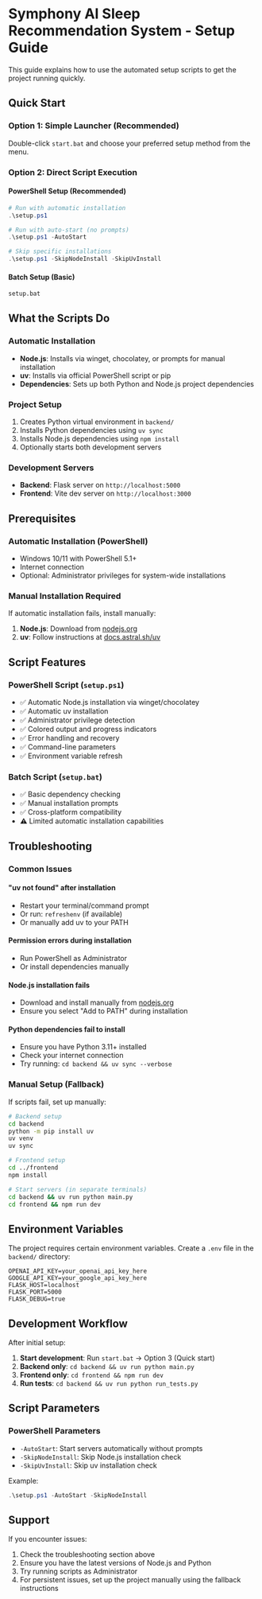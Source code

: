 # Symphony AI Sleep Recommendation System - Setup Guide

This guide explains how to use the automated setup scripts to get the project running quickly.

## Quick Start

### Option 1: Simple Launcher (Recommended)
Double-click `start.bat` and choose your preferred setup method from the menu.

### Option 2: Direct Script Execution

#### PowerShell Setup (Recommended)
```powershell
# Run with automatic installation
.\setup.ps1

# Run with auto-start (no prompts)
.\setup.ps1 -AutoStart

# Skip specific installations
.\setup.ps1 -SkipNodeInstall -SkipUvInstall
```

#### Batch Setup (Basic)
```cmd
setup.bat
```

## What the Scripts Do

### Automatic Installation
- **Node.js**: Installs via winget, chocolatey, or prompts for manual installation
- **uv**: Installs via official PowerShell script or pip
- **Dependencies**: Sets up both Python and Node.js project dependencies

### Project Setup
1. Creates Python virtual environment in `backend/`
2. Installs Python dependencies using `uv sync`
3. Installs Node.js dependencies using `npm install`
4. Optionally starts both development servers

### Development Servers
- **Backend**: Flask server on `http://localhost:5000`
- **Frontend**: Vite dev server on `http://localhost:3000`

## Prerequisites

### Automatic Installation (PowerShell)
- Windows 10/11 with PowerShell 5.1+
- Internet connection
- Optional: Administrator privileges for system-wide installations

### Manual Installation Required
If automatic installation fails, install manually:

1. **Node.js**: Download from [nodejs.org](https://nodejs.org/)
2. **uv**: Follow instructions at [docs.astral.sh/uv](https://docs.astral.sh/uv/getting-started/installation/)

## Script Features

### PowerShell Script (`setup.ps1`)
- ✅ Automatic Node.js installation via winget/chocolatey
- ✅ Automatic uv installation
- ✅ Administrator privilege detection
- ✅ Colored output and progress indicators
- ✅ Error handling and recovery
- ✅ Command-line parameters
- ✅ Environment variable refresh

### Batch Script (`setup.bat`)
- ✅ Basic dependency checking
- ✅ Manual installation prompts
- ✅ Cross-platform compatibility
- ⚠️ Limited automatic installation capabilities

## Troubleshooting

### Common Issues

#### "uv not found" after installation
- Restart your terminal/command prompt
- Or run: `refreshenv` (if available)
- Or manually add uv to your PATH

#### Permission errors during installation
- Run PowerShell as Administrator
- Or install dependencies manually

#### Node.js installation fails
- Download and install manually from [nodejs.org](https://nodejs.org/)
- Ensure you select "Add to PATH" during installation

#### Python dependencies fail to install
- Ensure you have Python 3.11+ installed
- Check your internet connection
- Try running: `cd backend && uv sync --verbose`

### Manual Setup (Fallback)

If scripts fail, set up manually:

```bash
# Backend setup
cd backend
python -m pip install uv
uv venv
uv sync

# Frontend setup
cd ../frontend
npm install

# Start servers (in separate terminals)
cd backend && uv run python main.py
cd frontend && npm run dev
```

## Environment Variables

The project requires certain environment variables. Create a `.env` file in the `backend/` directory:

```env
OPENAI_API_KEY=your_openai_api_key_here
GOOGLE_API_KEY=your_google_api_key_here
FLASK_HOST=localhost
FLASK_PORT=5000
FLASK_DEBUG=true
```

## Development Workflow

After initial setup:

1. **Start development**: Run `start.bat` → Option 3 (Quick start)
2. **Backend only**: `cd backend && uv run python main.py`
3. **Frontend only**: `cd frontend && npm run dev`
4. **Run tests**: `cd backend && uv run python run_tests.py`

## Script Parameters

### PowerShell Parameters
- `-AutoStart`: Start servers automatically without prompts
- `-SkipNodeInstall`: Skip Node.js installation check
- `-SkipUvInstall`: Skip uv installation check

Example:
```powershell
.\setup.ps1 -AutoStart -SkipNodeInstall
```

## Support

If you encounter issues:
1. Check the troubleshooting section above
2. Ensure you have the latest versions of Node.js and Python
3. Try running scripts as Administrator
4. For persistent issues, set up the project manually using the fallback instructions
